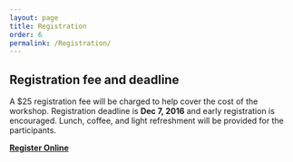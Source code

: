 ```yaml
---
layout: page
title: Registration
order: 6
permalink: /Registration/
---
```


## Registration fee and deadline 

A $25 registration fee will be charged to help cover the cost of the workshop.
Registration deadline is **Dec 7, 2016** and early registration is encouraged.
Lunch, coffee, and light refreshment will be provided for the participants.

[**Register Online**]()

